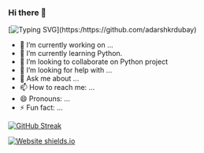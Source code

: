 ### Hi there 👋

[![Typing SVG](https://readme-typing-svg.herokuapp.com?color=%2300F760&multiline=true&lines=Hello+World.;I'm+Adarsh+a+high+school+student+interested+in+IT+field;+I+usually+spend+time+on+learning+cybersec+and+programing+stuff+.)](https:/https://github.com/adarshkrdubay)






<!--
**adarshkrdubay/adarshkrdubay** is a ✨ _special_ ✨ repository because its `README.md` (this file) appears on your GitHub profile.

Here are some ideas to get you started:-->

- 🔭 I’m currently working on ...
- 🌱 I’m currently learning Python.
- 👯 I’m looking to collaborate on Python project
- 🤔 I’m looking for help with ...
- 💬 Ask me about ...
- 📫 How to reach me: ...
- 😄 Pronouns: ...
- ⚡ Fun fact: ...



[![GitHub Streak](http://github-readme-streak-stats.herokuapp.com?user=adarshkrdubay&theme=dark&date_format=M%20j%5B%2C%20Y%5D)](https://git.io/streak-stats)



[![Website shields.io](https://img.shields.io/website-up-down-green-red/http/shields.io.svg)](http://adarshkrdubay.github.io)
